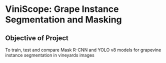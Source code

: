 <h1>ViniScope: Grape Instance Segmentation and Masking</h1>

<h2>Objective of Project</h2>
To train, test and compare Mask R-CNN and YOLO v8 models for grapevine instance segmentation in vineyards images 

